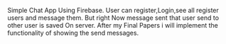 Simple Chat App Using Firebase. User can register,Login,see all register users and message them.
But right Now message sent that user send to other user is saved On server.
After my Final Papers i will implement the functionality of showing the send messages.

